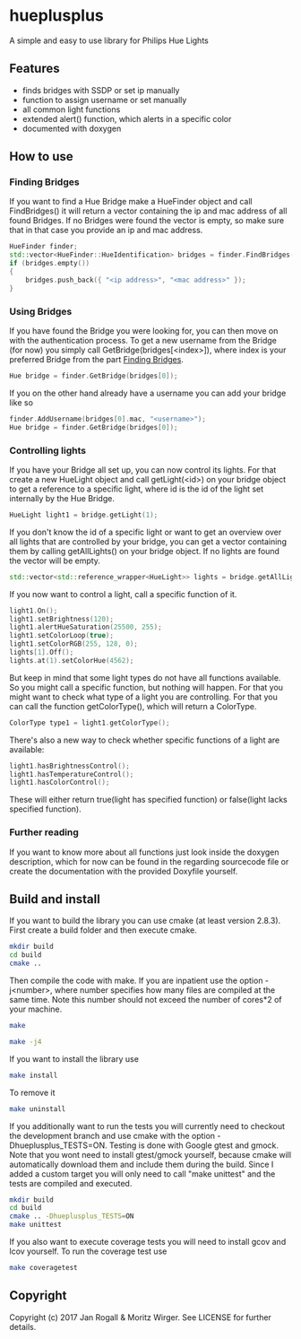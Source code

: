 # hueplusplus
A simple and easy to use library for Philips Hue Lights

## Features
* finds bridges with SSDP or set ip manually
* function to assign username or set manually
* all common light functions
* extended alert() function, which alerts in a specific color
* documented with doxygen

## How to use
### <a name="findingBridges"></a>Finding Bridges
If you want to find a Hue Bridge make a HueFinder object and call FindBridges()
it will return a vector containing the ip and mac address of all found Bridges.
If no Bridges were found the vector is empty, so make sure that in that case you provide an ip and mac address.
```C++
HueFinder finder;
std::vector<HueFinder::HueIdentification> bridges = finder.FindBridges();
if (bridges.empty())
{
	bridges.push_back({ "<ip address>", "<mac address>" });
}
```

### Using Bridges
If you have found the Bridge you were looking for, you can then move on with the authentication process.
To get a new username from the Bridge (for now) you simply call GetBridge(bridges[\<index\>]),
where index is your preferred Bridge from the part [Finding Bridges](#findingBridges).
```C++
Hue bridge = finder.GetBridge(bridges[0]);
```
If you on the other hand already have a username you can add your bridge like so
```C++
finder.AddUsername(bridges[0].mac, "<username>");
Hue bridge = finder.GetBridge(bridges[0]);
```

### Controlling lights
If you have your Bridge all set up, you can now control its lights.
For that create a new HueLight object and call getLight(\<id\>) on your bridge object to get a reference to a specific light, where id
is the id of the light set internally by the Hue Bridge.
```C++
HueLight light1 = bridge.getLight(1);
```
If you don't know the id of a specific light or want to get an overview over all lights that are controlled by your bridge, you can get a vector containing them by calling getAllLights() on your bridge object. If no lights are found the vector will be empty.
```C++
std::vector<std::reference_wrapper<HueLight>> lights = bridge.getAllLights();
```
If you now want to control a light, call a specific function of it.
```C++
light1.On();
light1.setBrightness(120);
light1.alertHueSaturation(25500, 255);
light1.setColorLoop(true);
light1.setColorRGB(255, 128, 0);
lights[1].Off();
lights.at(1).setColorHue(4562);
```
But keep in mind that some light types do not have all functions available. So you might call a
specific function, but nothing will happen. For that you might want to check what type
of a light you are controlling. For that you can call the function getColorType(), which will return
a ColorType.
```C++
ColorType type1 = light1.getColorType();
```
There's also a new way to check whether specific functions of a light are available:
```C++
light1.hasBrightnessControl();
light1.hasTemperatureControl();
light1.hasColorControl();
```
These will either return true(light has specified function) or false(light lacks specified function).

### Further reading
If you want to know more about all functions just look inside the doxygen description,
which for now can be found in the regarding sourcecode file or create the documentation
with the provided Doxyfile yourself.

## Build and install
If you want to build the library you can use cmake (at least version 2.8.3). First create a build folder and then execute cmake.
```bash
mkdir build
cd build
cmake ..
```
Then compile the code with make. If you are inpatient use the option -j\<number\>, where number specifies how many files are compiled at the same time. Note this number should not exceed the number of cores*2 of your machine.
```bash
make
```
```bash
make -j4
```
If you want to install the library use
```bash
make install
```
To remove it
```bash
make uninstall
```
If you additionally want to run the tests you will currently need to checkout the development branch and use cmake with the option -Dhueplusplus_TESTS=ON. Testing is done with Google gtest and gmock. Note that you wont need to install gtest/gmock yourself, because cmake will automatically download them and include them during the build. Since I added a custom target you will only need to call "make unittest" and the tests are compiled and executed.
```bash
mkdir build
cd build
cmake .. -Dhueplusplus_TESTS=ON
make unittest
```
If you also want to execute coverage tests you will need to install gcov and lcov yourself. To run the coverage test use
```bash
make coveragetest
```


## Copyright
Copyright (c) 2017 Jan Rogall & Moritz Wirger. See LICENSE for further details.
